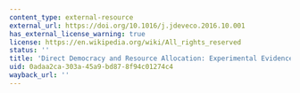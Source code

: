 ```yaml
---
content_type: external-resource
external_url: https://doi.org/10.1016/j.jdeveco.2016.10.001
has_external_license_warning: true
license: https://en.wikipedia.org/wiki/All_rights_reserved
status: ''
title: 'Direct Democracy and Resource Allocation: Experimental Evidence from Afghanistan'
uid: 0adaa2ca-303a-45a9-bd87-8f94c01274c4
wayback_url: ''
---
```

